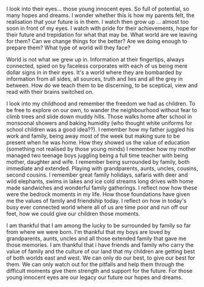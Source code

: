 I look into their eyes... those young innocent eyes. So full of potential, so many hopes and dreams. I wonder whether this is how my parents felt, the realisation that your future is in them. I watch then grow up ... almost too soon in front of my eyes. I watch with pride for their achievements, hope for their future and trepidation for what that may be. What world are we leaving for them? Can we change things for the better? Are we doing enough to prepare them? What type of world will they face? 

World is not what we grew up in. Information at their fingertips, always connected, spied on by faceless corporates with each of us being mere dollar signs in in their eyes. It's a world where they are bombarded by information from all sides, all sources, truth and lies and all the grey in between. How do we teach them to be discerning, to be sceptical, view and read with their brains switched on. 

I look into my childhood and remember the freedom we had as children. To be free to explore on our own, to wander the neighbourhood without fear to climb trees and slide down muddy hills. Those walks home after school in monsoonal showers and baking humidity (who thought white uniforms for school children was a good idea??). I remember how my father juggled his work and family, being away most of the week but making sure to be present when he was home. How they showed us the value of education (something not realised by those young minds) I remember how my mother managed two teenage boys juggling being a full time teacher with being mother, daughter and wife. I remember being surrounded by family, both immediate and extended. Playing with grandparents, aunts, uncles, cousins, second cousins. I remember great family holidays, safaris with deer and wild elephants, swims in lakes and ice cold streams long drives with home made sandwiches and wonderful family gatherings. I reflect now how these were the bedrock moments in my life. How those foundations have given me the values of family and friendship today. I reflect on how in today's busy ever connected world where all of us are time poor and run off our feet, how we could give our children those moments. 

I am thankful that I am among the lucky to be surrounded by family so far from where we were born. I'm thankful that my boys are loved by grandparents, aunts, uncles and all those extended family that gave me those memories. I am thankful that i have friends and family who carry the value of family and the culture of our land that my children are getting best of both worlds east and west. We can only do our best, to give our best for them. We can only watch out for the pitfalls and help them through the difficult moments give them strength and support for the future. For those young innocent eyes are our legacy our future our hopes and dreams.